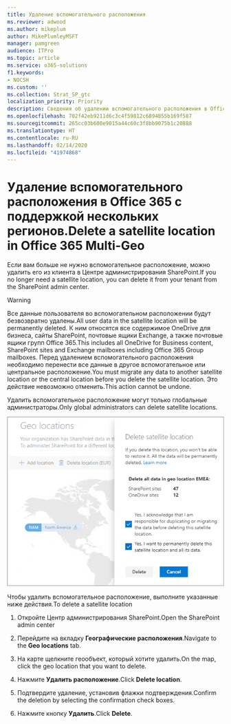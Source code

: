 ```yaml
---
title: Удаление вспомогательного расположения
ms.reviewer: adwood
ms.author: mikeplum
author: MikePlumleyMSFT
manager: pamgreen
audience: ITPro
ms.topic: article
ms.service: o365-solutions
f1.keywords:
- NOCSH
ms.custom: ''
ms.collection: Strat_SP_gtc
localization_priority: Priority
description: Сведения об удалении вспомогательного расположения в Office 365 с поддержкой нескольких регионов.
ms.openlocfilehash: 702f42eb9211d6c3c4f59812c6894855b169f587
ms.sourcegitcommit: 265cc03b600e9015a44c60c3f8bb9075b1c20888
ms.translationtype: HT
ms.contentlocale: ru-RU
ms.lasthandoff: 02/14/2020
ms.locfileid: "41974868"
---
```

# <a name="delete-a-satellite-location-in-office-365-multi-geo"></a><span data-ttu-id="f9343-103">Удаление вспомогательного расположения в Office 365 с поддержкой нескольких регионов.</span><span class="sxs-lookup"><span data-stu-id="f9343-103">Delete a satellite location in Office 365 Multi-Geo</span></span>

<span data-ttu-id="f9343-104">Если вам больше не нужно вспомогательное расположение, можно удалить его из клиента в Центре администрирования SharePoint.</span><span class="sxs-lookup"><span data-stu-id="f9343-104">If you no longer need a satellite location, you can delete it from your tenant from the SharePoint admin center.</span></span>

> [!WARNING]
> <span data-ttu-id="f9343-105">Все данные пользователя во вспомогательном расположении будут безвозвратно удалены.</span><span class="sxs-lookup"><span data-stu-id="f9343-105">All user data in the satellite location will be permanently deleted.</span></span> <span data-ttu-id="f9343-106">К ним относятся все содержимое OneDrive для бизнеса, сайты SharePoint, почтовые ящики Exchange, а также почтовые ящики групп Office 365.</span><span class="sxs-lookup"><span data-stu-id="f9343-106">This includes all OneDrive for Business content, SharePoint sites and Exchange mailboxes including Office 365 Group mailboxes.</span></span> <span data-ttu-id="f9343-107">Перед удалением вспомогательного расположения необходимо перенести все данные в другое вспомогательное или центральное расположение.</span><span class="sxs-lookup"><span data-stu-id="f9343-107">You must migrate any data to another satellite location or the central location before you delete the satellite location.</span></span> <span data-ttu-id="f9343-108">Это действие невозможно отменить.</span><span class="sxs-lookup"><span data-stu-id="f9343-108">This action cannot be undone.</span></span>

<span data-ttu-id="f9343-109">Удалить вспомогательное расположение могут только глобальные администраторы.</span><span class="sxs-lookup"><span data-stu-id="f9343-109">Only global administrators can delete satellite locations.</span></span>

![Снимок экрана: Центр администрирования с поддержкой нескольких регионов с отображением пользовательского интерфейса для удаления географического расположения](media/multi-geo-delete-satellite-location.png)

<span data-ttu-id="f9343-111">Чтобы удалить вспомогательное расположение, выполните указанные ниже действия.</span><span class="sxs-lookup"><span data-stu-id="f9343-111">To delete a satellite location</span></span>

1. <span data-ttu-id="f9343-112">Откройте Центр администрирования SharePoint.</span><span class="sxs-lookup"><span data-stu-id="f9343-112">Open the SharePoint admin center</span></span>

2. <span data-ttu-id="f9343-113">Перейдите на вкладку **Географические расположения**.</span><span class="sxs-lookup"><span data-stu-id="f9343-113">Navigate to the **Geo locations** tab.</span></span>

3. <span data-ttu-id="f9343-114">На карте щелкните геообъект, который хотите удалить.</span><span class="sxs-lookup"><span data-stu-id="f9343-114">On the map, click the geo location that you want to delete.</span></span>

4. <span data-ttu-id="f9343-115">Нажмите **Удалить расположение**.</span><span class="sxs-lookup"><span data-stu-id="f9343-115">Click **Delete location**.</span></span>

5. <span data-ttu-id="f9343-116">Подтвердите удаление, установив флажки подтверждения.</span><span class="sxs-lookup"><span data-stu-id="f9343-116">Confirm the deletion by selecting the confirmation check boxes.</span></span>

6. <span data-ttu-id="f9343-117">Нажмите кнопку **Удалить**.</span><span class="sxs-lookup"><span data-stu-id="f9343-117">Click **Delete**.</span></span>
